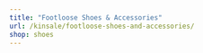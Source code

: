 ```yaml
---
title: "Footloose Shoes & Accessories"
url: /kinsale/footloose-shoes-and-accessories/
shop: shoes
---
```

